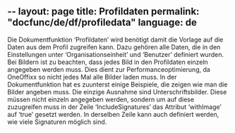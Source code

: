 --
layout: page
title: Profildaten
permalink: "docfunc/de/df/profiledata"
language: de
---

Die Dokumentfunktion ‘Profildaten’ wird benötigt damit die Vorlage auf die Daten aus dem Profil zugreifen kann. Dazu gehören alle Daten, die in den Einstellungen unter ‘Organisationseinheit’ und ‘Benutzer’ definiert wurden. Bei Bildern ist zu beachten, dass jedes Bild in den Profildaten einzeln angegeben werden muss. Dies dient zur Performanceoptimierung, da OneOffixx so nicht jedes Mal alle Bilder laden muss. In der Dokumentfunktion hat es zuunterst einige Beispiele, die zeigen wie man die Bilder angeben muss. Die einzige Ausnahme sind Unterschriftsbilder. Diese müssen nicht einzeln angegeben werden, sondern um auf diese zuzugreifen muss in der Zeile ‘IncludeSignatures’ das Attribut ‘withImage’ auf ‘true’ gesetzt werden. In derselben Zeile kann auch definiert werden, wie viele Signaturen möglich sind.
